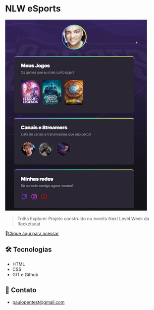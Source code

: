 # NLW eSports 

![preview](./.github/preview.png)

> Trilha Explorer
Projeto construído no evento Next Level Week da Rocketseat

🔗[Clique aqui para acessar](https://paulopentest.github.io/nlw-esports-explorer/)

## 🛠 Tecnologias
- HTML
- CSS
- GIT e Github

## 📧 Contato
- paulopentest@gmail.com

